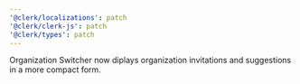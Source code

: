 ```yaml
---
'@clerk/localizations': patch
'@clerk/clerk-js': patch
'@clerk/types': patch
---
```


Organization Switcher now diplays organization invitations and suggestions in a more compact form.

